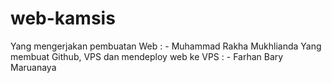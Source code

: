 # web-kamsis
Yang mengerjakan pembuatan Web : - Muhammad Rakha Mukhlianda
Yang membuat Github, VPS dan mendeploy web ke VPS : - Farhan Bary Maruanaya
